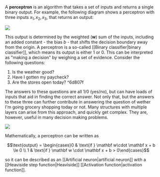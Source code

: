 A **perceptron** is an algorithm that takes a set of inputs and returns a single binary output. For example, the following diagram shows a perceptron with three inputs $x_1, x_2, x_3$, that returns an output:

![](http://neuralnetworksanddeeplearning.com/images/tikz0.png)

This output is determined by the weighted ($\mathbf w$) sum of the inputs, including an added constant - the bias $b$ - that shifts the decision boundary away from the origin. A perceptron is a so-called [[Binary classifier|binary classifier]], which means its output is either $1$ or $0$. This can be interpreted as "making a decision" by weighing a set of evidence. Consider the following questions:

1. Is the weather good?
2. Have I gotten my paycheck?
3. Are the stores open today? ^6d807f

The answers to these questions are all $1/0$ (yes/no), but can have loads of inputs that aid in finding the correct answer. Not only that, but the answers to these three can further contribute in answering the question of wether I'm going grocery shopping today or not. Many structures with multiple layers can arise from this approach, and quickly get complex. They are, however, useful in many decision making problems.

![](http://neuralnetworksanddeeplearning.com/images/tikz1.png)

Mathematically, a perceptron can be written as

$$\text{output} = \begin{cases}0 & \text{if } \mathbf w\cdot \mathbf x + b \le 0 \\ 1 & \text{if } \mathbf w \cdot \mathbf x + b > 0\end{cases}$$

so it can be described as an [[Artificial neuron|artificial neuron]] with a [[Heaviside step function|Heaviside]] [[Activation function|activation function]].